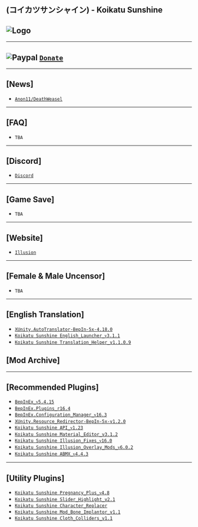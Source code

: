 (コイカツサンシャイン) - Koikatu Sunshine
--

![Logo](https://i.imgur.com/LAvBM2E.png")
--

---
![Paypal](https://i.imgur.com/3V57ymK.png") [`Donate`](https://paypal.me/PastebinSupport?locale.x=en_US)
--

---
**[News]** 
--
- [`Anon11/DeathWeasel`](https://www.patreon.com/posts/53085409)

---
**[FAQ]** 
--
- `TBA`

---
**[Discord]**
--
- [`Discord`](https://discord.gg/hevygx6)


---
**[Game Save]**
--
- `TBA`

---
**[Website]**
--
- [`Illusion`](http://www.illusion.jp/preview/koikatsu_sunshine/index.php?0528DhKY3)

---
**[Female & Male Uncensor]**
--
- `TBA`

---
**[English Translation]**
--
- [`XUnity.AutoTranslator-BepIn-5x-4.18.0`](https://github.com/bbepis/XUnity.AutoTranslator/releases)
- [`Koikatu Sunshine English_Launcher_ᴠ3.1.1`](https://github.com/IllusionMods/IllusionLaunchers/releases)
- [`Koikatu Sunshine Translation_Helper_v1.1.0.9`](https://github.com/GeBo1/GeBoPlugins/releases/tag/r37)


**[Mod Archive]**
--

---
**[Recommended Plugins]**
--
- [`BepInEx_ᴠ5.4.15`](https://github.com/BepInEx/BepInEx/releases)
- [`BepInEx.Plugins_r16.4`](https://github.com/IllusionMods/BepisPlugins)
- [`BepInEx.Configuration_Manager_ᴠ16.3`](https://github.com/BepInEx/BepInEx.ConfigurationManager/releases)
- [`XUnity.Resource_Redirector-BepIn-5x-v1.2.0`](https://github.com/bbepis/XUnity.AutoTranslator/releases)
- [`Koikatu Sunshine API_ᴠ1.23`](https://github.com/IllusionMods/IllusionModdingAPI)
- [`Koikatu Sunshine Material_Editor_v3.1.2`](https://github.com/IllusionMods/KK_Plugins)
- [`Koikatu Sunshine Illusion_Fixes_ᴠ16.0`](https://github.com/IllusionMods/IllusionFixes/releases)
- [`Koikatu Sunshine Illusion_Overlay_Mods_ᴠ6.0.2`](https://github.com/ManlyMarco/Illusion-Overlay-Mods/releases/)
- [`Koikatu Sunshine ABMX_ᴠ4.4.3`](https://github.com/ManlyMarco/ABMX/releases)

---
**[Utility Plugins]**
--
- [`Koikatu Sunshine Pregnancy_Plus_ᴠ4.8`](https://github.com/thojmr/KK_PregnancyPlus/releases)
- [`Koikatu Sunshine Slider_Highlight_v2.1`](https://www.patreon.com/posts/44119450)
- [`Koikatu Sunshine Character_Replacer`](https://cdn.discordapp.com/attachments/847675345297473546/850421528655036487/KKS_CharacterReplacer.dll)
- [`Koikatu Sunshine Mod_Bone_Implantor_v1.1`](https://github.com/IllusionMods/ModBoneImplantor/releases/tag/v1.1)
- [`Koikatu Sunshine Cloth_Colliders_v1.1`](https://www.patreon.com/posts/35139324)
